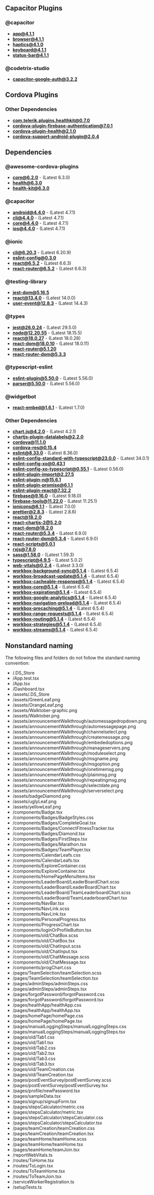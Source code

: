 ## Capacitor Plugins

### @capacitor
- **app@4.1.1**
- **browser@4.1.1**
- **haptics@4.1.0**
- **keyboard@4.1.1**
- **status-bar@4.1.1**
### @codetrix-studio
- **capacitor-google-auth@3.2.2**
## Cordova Plugins

### Other Dependencies
- **com.telerik.plugins.healthkit@0.7.0**
- **cordova-plugin-firebase-authentication@7.0.1**
- **cordova-plugin-health@2.1.0**
- **cordova-support-android-plugin@2.0.4**
## Dependencies

### @awesome-cordova-plugins
- **core@6.2.0** - (Latest 6.3.0)
- **health@6.3.0**
- **health-kit@6.3.0**
### @capacitor
- **android@4.4.0** - (Latest 4.7.1)
- **cli@4.4.0** - (Latest 4.7.1)
- **core@4.4.0** - (Latest 4.7.1)
- **ios@4.4.0** - (Latest 4.7.1)
### @ionic
- **cli@6.20.3** - (Latest 6.20.9)
- **eslint-config@0.3.0**
- **react@6.5.2** - (Latest 6.6.3)
- **react-router@6.5.2** - (Latest 6.6.3)
### @testing-library
- **jest-dom@5.16.5**
- **react@13.4.0** - (Latest 14.0.0)
- **user-event@12.8.3** - (Latest 14.4.3)
### @types
- **jest@26.0.24** - (Latest 29.5.0)
- **node@12.20.55** - (Latest 18.15.5)
- **react@18.0.27** - (Latest 18.0.28)
- **react-dom@18.0.10** - (Latest 18.0.11)
- **react-router@5.1.20**
- **react-router-dom@5.3.3**
### @typescript-eslint
- **eslint-plugin@5.50.0** - (Latest 5.56.0)
- **parser@5.50.0** - (Latest 5.56.0)
### @widgetbot
- **react-embed@1.6.1** - (Latest 1.7.0)
### Other Dependencies
- **chart.js@4.2.0** - (Latest 4.2.1)
- **chartjs-plugin-datalabels@2.2.0**
- **cordova@11.1.0**
- **cordova-res@0.15.4**
- **eslint@8.33.0** - (Latest 8.36.0)
- **eslint-config-standard-with-typescript@23.0.0** - (Latest 34.0.1)
- **eslint-config-xo@0.43.1**
- **eslint-config-xo-typescript@0.55.1** - (Latest 0.56.0)
- **eslint-plugin-import@2.27.5**
- **eslint-plugin-n@15.6.1**
- **eslint-plugin-promise@6.1.1**
- **eslint-plugin-react@7.32.2**
- **firebase@9.16.0** - (Latest 9.18.0)
- **firebase-tools@11.22.0** - (Latest 11.25.1)
- **ionicons@6.1.1** - (Latest 7.0.0)
- **prettier@2.8.3** - (Latest 2.8.6)
- **react@18.2.0**
- **react-chartjs-2@5.2.0**
- **react-dom@18.2.0**
- **react-router@5.3.4** - (Latest 6.9.0)
- **react-router-dom@5.3.4** - (Latest 6.9.0)
- **react-scripts@5.0.1**
- **rxjs@7.8.0**
- **sass@1.58.0** - (Latest 1.59.3)
- **typescript@4.9.5** - (Latest 5.0.2)
- **web-vitals@0.2.4** - (Latest 3.3.0)
- **workbox-background-sync@5.1.4** - (Latest 6.5.4)
- **workbox-broadcast-update@5.1.4** - (Latest 6.5.4)
- **workbox-cacheable-response@5.1.4** - (Latest 6.5.4)
- **workbox-core@5.1.4** - (Latest 6.5.4)
- **workbox-expiration@5.1.4** - (Latest 6.5.4)
- **workbox-google-analytics@5.1.4** - (Latest 6.5.4)
- **workbox-navigation-preload@5.1.4** - (Latest 6.5.4)
- **workbox-precaching@5.1.4** - (Latest 6.5.4)
- **workbox-range-requests@5.1.4** - (Latest 6.5.4)
- **workbox-routing@5.1.4** - (Latest 6.5.4)
- **workbox-strategies@5.1.4** - (Latest 6.5.4)
- **workbox-streams@5.1.4** - (Latest 6.5.4)


## Nonstandard naming
The following files and folders do not follow the standard naming convention:

- /.DS_Store
- /App.test.tsx
- /App.tsx
- /Dashboard.tsx
- /assets/.DS_Store
- /assets/GreenLeaf.png
- /assets/OrangeLeaf.png
- /assets/Walktober-graphic.png
- /assets/Walktober.png
- /assets/announcementWalkthrough/automessagedropdown.png
- /assets/announcementWalkthrough/automessagepage.png
- /assets/announcementWalkthrough/channelselect.png
- /assets/announcementWalkthrough/createmessage.png
- /assets/announcementWalkthrough/embededoptions.png
- /assets/announcementWalkthrough/manageservers.png
- /assets/announcementWalkthrough/moduleselect.png
- /assets/announcementWalkthrough/msgname.png
- /assets/announcementWalkthrough/msgoption.png
- /assets/announcementWalkthrough/onetimemsg.png
- /assets/announcementWalkthrough/plainmsg.png
- /assets/announcementWalkthrough/repeatingmsg.png
- /assets/announcementWalkthrough/selectdate.png
- /assets/announcementWalkthrough/serverselect.png
- /assets/badgeDiamond.png
- /assets/uglyLeaf.png
- /assets/yellowLeaf.png
- /components/Badge.tsx
- /components/Badges/BadgeStyles.css
- /components/Badges/CompleteGoal.tsx
- /components/Badges/ConnectFitnessTracker.tsx
- /components/Badges/Diamond.tsx
- /components/Badges/FirstSteps.tsx
- /components/Badges/Marathon.tsx
- /components/Badges/TeamPlayer.tsx
- /components/CalendarLeafs.css
- /components/CalendarLeafs.tsx
- /components/ExploreContainer.css
- /components/ExploreContainer.tsx
- /components/HomePageMenuItems.tsx
- /components/LeaderBoard/LeaderBoardChart.scss
- /components/LeaderBoard/LeaderBoardChart.tsx
- /components/LeaderBoard/TeamLeaderboardChart.scss
- /components/LeaderBoard/TeamLeaderboardChart.tsx
- /components/NavBar.tsx
- /components/NavLink.scss
- /components/NavLink.tsx
- /components/PersonalProgress.tsx
- /components/ProgressChart.tsx
- /components/loginOrProfileButton.tsx
- /components/old/ChatBox.scss
- /components/old/ChatBox.tsx
- /components/old/ChatInput.scss
- /components/old/ChatInput.tsx
- /components/old/ChatMessage.scss
- /components/old/ChatMessage.tsx
- /components/progChart.css
- /pages/TeamSelection/teamSelection.scss
- /pages/TeamSelection/teamSelection.tsx
- /pages/adminSteps/adminSteps.css
- /pages/adminSteps/adminSteps.tsx
- /pages/forgotPassword/forgotPassword.css
- /pages/forgotPassword/forgotPassword.tsx
- /pages/healthApp/healthApp.css
- /pages/healthApp/healthApp.tsx
- /pages/homePage/homePage.css
- /pages/homePage/homePage.tsx
- /pages/manualLoggingSteps/manualLoggingSteps.css
- /pages/manualLoggingSteps/manualLoggingSteps.tsx
- /pages/old/Tab1.css
- /pages/old/Tab1.tsx
- /pages/old/Tab2.css
- /pages/old/Tab2.tsx
- /pages/old/Tab3.css
- /pages/old/Tab3.tsx
- /pages/old/TeamCreation.css
- /pages/old/TeamCreation.tsx
- /pages/postEventSurvey/postEventSurvey.scss
- /pages/postEventSurvey/postEventSurvey.tsx
- /pages/profile/newPassword.tsx
- /pages/sampleData.tsx
- /pages/signup/signupForm.tsx
- /pages/stepsCalculator/metric.css
- /pages/stepsCalculator/metric.tsx
- /pages/stepsCalculator/stepsCalculator.css
- /pages/stepsCalculator/stepsCalculator.tsx
- /pages/teamCreation/teamCreation.css
- /pages/teamCreation/teamCreation.tsx
- /pages/teamHome/teamHome.scss
- /pages/teamHome/teamHome.tsx
- /pages/teamHome/teamJoin.tsx
- /reportWebVitals.ts
- /routes/ToHome.tsx
- /routes/ToLogin.tsx
- /routes/ToTeamHome.tsx
- /routes/ToTeamJoin.tsx
- /serviceWorkerRegistration.ts
- /setupTests.ts
